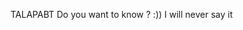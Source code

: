 TALAPABT
Do you want to know ? :))
I will never say it

<!---
qwertysum100/qwertysum100 is a ✨ special ✨ repository because its `README.md` (this file) appears on your GitHub profile.
You can click the Preview link to take a look at your changes.
--->
